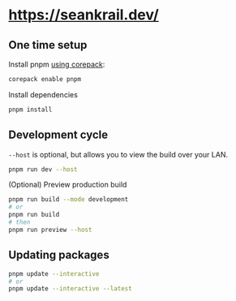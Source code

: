 # https://seankrail.dev/

## One time setup

Install pnpm [using corepack](https://pnpm.io/installation#using-corepack):

```sh
corepack enable pnpm
```

Install dependencies

```sh
pnpm install
```

## Development cycle

`--host` is optional, but allows you to view the build over your LAN.

```sh
pnpm run dev --host
```

(Optional) Preview production build

```sh
pnpm run build --mode development
# or
pnpm run build
# then
pnpm run preview --host
```

## Updating packages

```sh
pnpm update --interactive
# or
pnpm update --interactive --latest
```
